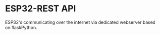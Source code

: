 # ESP32-REST API
ESP32's communicating over the internet via dedicated webserver based on flaskPython.
